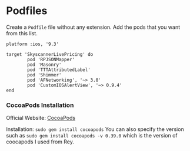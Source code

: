 # Podfiles

Create a `Podfile` file without any extension. Add the pods that you want from this list.

```Shell
platform :ios, '9.3'

target 'SkyscannerLivePricing' do
        pod 'RPJSONMapper'
        pod 'Masonry'
        pod 'TTTAttributedLabel'
        pod 'Shimmer'
        pod 'AFNetworking', '~> 3.0'
        pod 'CustomIOSAlertView', '~> 0.9.4'
end
```

### CocoaPods Installation
Official Website: [CocoaPods](https://cocoapods.org)

Installation: `sudo gem install cocoapods`
You can also specify the version such as `sudo gem install cocoapods -v 0.39.0` which is the version of coocapods I used from Rey.
